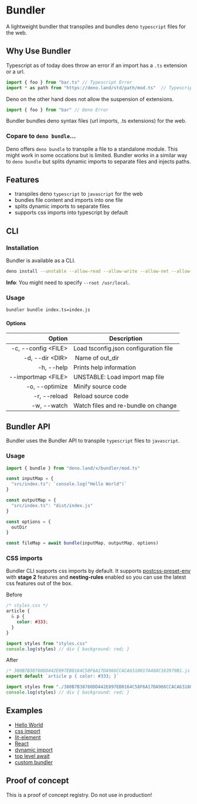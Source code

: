 # Bundler
A lightweight bundler that transpiles and bundles deno `typescript` files for the web.

## Why Use Bundler
Typescript as of today does throw an error if an import has a `.ts` extension or a url.
```ts
import { foo } from "bar.ts" // Typescript Error
import * as path from "https://deno.land/std/path/mod.ts"  // Typescript Error
```

Deno on the other hand does not allow the suspension of extensions.
```ts
import { foo } from "bar" // Deno Error
```

Bundler bundles deno syntax files (url imports, .ts extensions) for the web.

### Copare to `deno bundle`…
Deno offers `deno bundle` to transpile a file to a standalone module. This might work in some occations but is limited.
Bundler works in a similar way to `deno bundle` but splits dynamic imports to separate files and injects paths.

## Features
- transpiles deno `typescript` to `javascript` for the web
- bundles file content and imports into one file
- splits dynamic imports to separate files
- supports css imports into typescript by default

## CLI

### Installation
Bundler is available as a CLI.
```sh
deno install --unstable --allow-read --allow-write --allow-net --allow-env --name bundler deno.land/x/bundler/cli.ts
```
**Info**: You might need to specify `--root /usr/local`.

### Usage
```sh
bundler bundle index.ts=index.js
```
#### Options
| Option  | Description |
|---:|---|
| -c, --config \<FILE> | Load tsconfig.json configuration file|
| -d, --dir \<DIR> | Name of out_dir |
| -h, --help | Prints help information |
| --importmap \<FILE> | UNSTABLE: Load import map file |
 |-o, --optimize | Minify source code |
| -r, --reload | Reload source code |
| -w, --watch | Watch files and re-bundle on change |
## Bundler API
Bundler uses the Bundler API to transpile `typescript` files to ```javascript```.

### Usage
```ts
import { bundle } from "deno.land/x/bundler/mod.ts"

const inputMap = {
  "src/index.ts": `console.log("Hello World")`
}

const outputMap = {
  "src/index.ts": "dist/index.js"
}

const options = {
  outDir
}

const fileMap = await bundle(inputMap, outputMap, options)
```

### CSS imports
Bundler CLI supports css imports by default. It supports [postcss-preset-env](https://preset-env.cssdb.org) with **stage 2** features and **nesting-rules** enabled so you can use the latest css features out of the box.

Before
```css
/* styles.css */
article {
  & p {
    color: #333;
  }
}
```

```js
import styles from "styles.css"
console.log(styles) // div { background: red; }
```

After
```js
/* 380B7B38760DD442E897EB0164C58F6A17DA966CCACA6318017A468C163979B1.js */
export default `article p { color: #333; }`
```
```js
import styles from "./380B7B38760DD442E897EB0164C58F6A17DA966CCACA6318017A468C163979B1.js"
console.log(styles) // div { background: red; }
```

## Examples

- [Hello World](https://github.com/timreichen/Bundler/tree/master/examples/hello%20world)
- [css import](https://github.com/timreichen/Bundler/tree/master/examples/css%20import)
- [lit-element](https://github.com/timreichen/Bundler/tree/master/examples/lit-element)
- [React](https://github.com/timreichen/Bundler/tree/master/examples/react)
- [dynamic import](https://github.com/timreichen/Bundler/tree/master/examples/dynamic%20import)
- [top level await](https://github.com/timreichen/Bundler/tree/master/examples/top%20level%20await)
- [custom bundler](https://github.com/timreichen/Bundler/tree/master/examples/custom%20bundler)
## Proof of concept
This is a proof of concept registry. Do not use in production!
